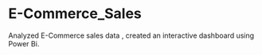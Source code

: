 # E-Commerce_Sales

Analyzed E-Commerce sales data , created an interactive dashboard using Power Bi.
